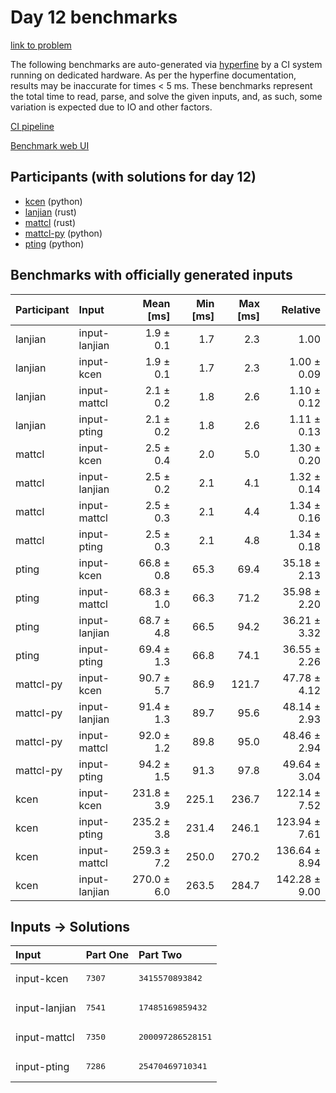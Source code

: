 # Day 12 benchmarks

[link to problem](https://adventofcode.com/2023/day/12)

The following benchmarks are auto-generated via
[hyperfine](https://github.com/sharkdp/hyperfine) by a CI system running on
dedicated hardware. As per the hyperfine documentation, results may be
inaccurate for times < 5 ms. These benchmarks represent the total time to read,
parse, and solve the given inputs, and, as such, some variation is expected due
to IO and other factors.

[CI pipeline](http://ci.papercode.net:8080/teams/main/pipelines/aoc2023)

[Benchmark web UI](https://aoc.ancalagon.black)


## Participants (with solutions for day 12)

- [kcen](https://github.com/kcen/aoc2023) (python)
- [lanjian](https://github.com/lanjian/aoc-2023) (rust)
- [mattcl](https://github.com/mattcl/aoc2023) (rust)
- [mattcl-py](https://github.com/mattcl/aoc2023-py) (python)
- [pting](https://github.com/pting/aoc2023) (python)


## Benchmarks with officially generated inputs

| Participant | Input | Mean [ms] | Min [ms] | Max [ms] | Relative |
|:---|:---|---:|---:|---:|---:|
| lanjian | input-lanjian | 1.9 ± 0.1 | 1.7 | 2.3 | 1.00 |
| lanjian | input-kcen | 1.9 ± 0.1 | 1.7 | 2.3 | 1.00 ± 0.09 |
| lanjian | input-mattcl | 2.1 ± 0.2 | 1.8 | 2.6 | 1.10 ± 0.12 |
| lanjian | input-pting | 2.1 ± 0.2 | 1.8 | 2.6 | 1.11 ± 0.13 |
| mattcl | input-kcen | 2.5 ± 0.4 | 2.0 | 5.0 | 1.30 ± 0.20 |
| mattcl | input-lanjian | 2.5 ± 0.2 | 2.1 | 4.1 | 1.32 ± 0.14 |
| mattcl | input-mattcl | 2.5 ± 0.3 | 2.1 | 4.4 | 1.34 ± 0.16 |
| mattcl | input-pting | 2.5 ± 0.3 | 2.1 | 4.8 | 1.34 ± 0.18 |
| pting | input-kcen | 66.8 ± 0.8 | 65.3 | 69.4 | 35.18 ± 2.13 |
| pting | input-mattcl | 68.3 ± 1.0 | 66.3 | 71.2 | 35.98 ± 2.20 |
| pting | input-lanjian | 68.7 ± 4.8 | 66.5 | 94.2 | 36.21 ± 3.32 |
| pting | input-pting | 69.4 ± 1.3 | 66.8 | 74.1 | 36.55 ± 2.26 |
| mattcl-py | input-kcen | 90.7 ± 5.7 | 86.9 | 121.7 | 47.78 ± 4.12 |
| mattcl-py | input-lanjian | 91.4 ± 1.3 | 89.7 | 95.6 | 48.14 ± 2.93 |
| mattcl-py | input-mattcl | 92.0 ± 1.2 | 89.8 | 95.0 | 48.46 ± 2.94 |
| mattcl-py | input-pting | 94.2 ± 1.5 | 91.3 | 97.8 | 49.64 ± 3.04 |
| kcen | input-kcen | 231.8 ± 3.9 | 225.1 | 236.7 | 122.14 ± 7.52 |
| kcen | input-pting | 235.2 ± 3.8 | 231.4 | 246.1 | 123.94 ± 7.61 |
| kcen | input-mattcl | 259.3 ± 7.2 | 250.0 | 270.2 | 136.64 ± 8.94 |
| kcen | input-lanjian | 270.0 ± 6.0 | 263.5 | 284.7 | 142.28 ± 9.00 |


## Inputs -> Solutions

| Input | Part One | Part Two |
|:---|:---|:---|
|input-kcen|<pre>7307</pre>|<pre>3415570893842</pre>|
|input-lanjian|<pre>7541</pre>|<pre>17485169859432</pre>|
|input-mattcl|<pre>7350</pre>|<pre>200097286528151</pre>|
|input-pting|<pre>7286</pre>|<pre>25470469710341</pre>|